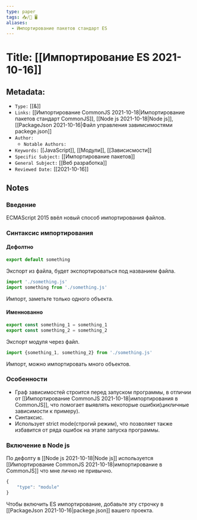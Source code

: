 ```yaml
---
type: paper
tags: 📥️/📜️ 🖥️
aliases:
  - Импортирование пакетов стандарт ES
---
```




# Title: **[[Импортирование ES 2021-10-16]]**


## Metadata:

- `Type:` [[&]]
- `Links:` [[Импортирование CommonJS 2021-10-18|Импортирование пакетов стандарт CommonJS]], [[Node js 2021-10-18|Node js]], [[PackageJson 2021-10-16|Файл управления завимсимостями packege.json]]
- `Author:`
	- `Notable Authors:` 
- `Keywords:` [[JavaScript]], [[Модули]], [[Зависисмости]]
- `Specific Subject:` [[Импортирование пакетов]]
- `General Subject:` [[Веб разработка]]
- `Reviewed Date:` [[2021-10-16]]


## Notes

### Введение
 ECMAScript 2015 ввёл новый способ импортирования файлов.

### Синтаксис импортирования
#### Дефолтно
```javascript
export default something
```
Экспорт из файла, будет экспортироваться под названием файла.
```javascript
import './something.js'
import something from './something.js'
```
Импорт, заметьте только одного объекта.

#### Именнованно
```javascript
export const something_1 = something_1
export const something_2 = something_2
```
Экспорт модуля через файл.
```javascript
import {something_1, something_2} from './something.js'
```
Импорт, можно импортировать много объектов.

### Особенности
- Граф зависимостей строится перед запуском программы, в отличии от  [[Импортирование CommonJS 2021-10-18|импортирования в CommonJS]], что помогает выявлять некоторые ошибки(цикличные зависимости к примеру).
- Синтаксис.
- Использует strict mode(строгий режим), что позволяет также избавится от ряда ошибок на этапе запуска программы.

### Включение в Node js
По дефолту в [[Node js 2021-10-18|Node js]] используется [[Импортирование CommonJS 2021-10-18|импортированиe в CommonJS]] что мне лично не привычно.
```javascript
{
	"type": "module"
}
```
Чтобы включить ES импортирование, добавьте эту строчку в [[PackageJson 2021-10-16|packege.json]] вашего проекта.